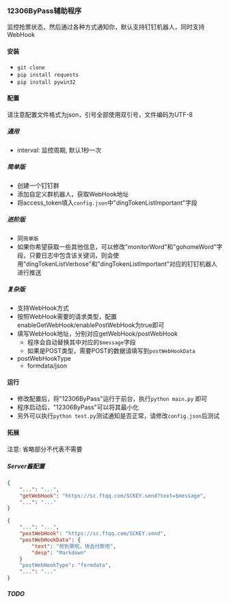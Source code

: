 
### 12306ByPass辅助程序

监控抢票状态，然后通过各种方式通知你，默认支持钉钉机器人，同时支持WebHook

#### 安装

- `git clone`
- `pip install requests`
- `pip install pywin32`

#### 配置

请注意配置文件格式为json，引号全部使用双引号，文件编码为UTF-8

##### 通用

- interval: 监控周期, 默认1秒一次

##### 简单版

- 创建一个钉钉群
- 添加自定义群机器人，获取WebHook地址
- 将access_token填入`config.json`中"dingTokenListImportant"字段

##### 进阶版

- 同`简单版`
- 如果你希望获取一些其他信息，可以修改"monitorWord"和"gohomeWord"字段，只要日志中包含该关键词，则会使用"dingTokenListVerbose"和"dingTokenListImportant"对应的钉钉机器人进行推送

##### 复杂版

- 支持WebHook方式
- 按照WebHook需要的请求类型，配置enableGetWebHook/enablePostWebHook为true即可
- 填写WebHook地址，分别对应getWebHook/postWebHook
    + 程序会自动替换其中对应的`$message`字段
    + 如果是POST类型，需要POST的数据请填写到`postWebHookData`
- postWebHookType
    + formdata/json

#### 运行

- 修改配置后，将"12306ByPass"运行于前台，执行`python main.py` 即可
- 程序启动后，"12306ByPass"可以将其最小化
- 另外可以执行`python test.py`测试通知是否正常，请修改`config.json`后测试

#### 拓展

注意: 省略部分不代表不需要

##### Server酱配置

```JSON
{
    "...": "...",
    "getWebHook": "https://sc.ftqq.com/SCKEY.send?text=$message",
    "...": "..."
}

{
    "...": "...",
    "postWebHook": "https://sc.ftqq.com/SCKEY.send",
    "postWebHookData": {
        "text": "抢到票啦，快去付款吧",
        "desp": "Markdown"
    }
    "postWebHookType": "formdata",
    "...": "..."
}
```

##### TODO
